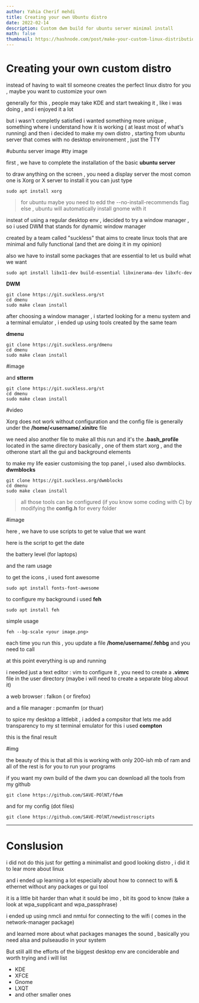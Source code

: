 ```yaml
---
author: Yahia Cherif mehdi
title: Creating your own Ubuntu distro 
date: 2022-02-14
description: Custom dwm build for ubuntu server minimal install
math: false
thumbnail: https://hashnode.com/post/make-your-custom-linux-distribution-ckznar3ax07g2o2s183dv7aw6
---
```



# Creating your own custom distro 


instead of having to wait til someone creates the perfect linux distro for you , maybe you want to customize your own 


generally for this , people may take KDE and start tweaking it , like i was doing , and i enjoyed it a lot


but i wasn't completly satisfied 
i wanted something more unique , something where i understand how it is working ( at least most of what's running)
and then i decided to make my own distro , starting from ubuntu server that comes with no desktop environement , just the TTY 

#ubuntu server image
#tty image


first , we have to complete the installation of the basic **ubuntu server**


to draw anything on the screen , you need a display server
the most comon one is Xorg or X server 
to install it you can just type

```
sudo apt install xorg
```
>for ubuntu maybe you need to edd the --no-install-recommends flag
>else , ubuntu will automatically install gnome with it




insteat of using a regular desktop env , idecided to try a window manager , so i used DWM that stands for dynamic window manager

created by a team called "suckless" that aims to create linux tools that are minimal and fully functional (and thet are doing it in my opinion)


also we have to install some packages that are essential to let us build what we want 

```
sudo apt install libx11-dev build-essential libxinerama-dev libxfc-dev 
```

**DWM**

```
git clone https://git.suckless.org/st
cd dmenu
sudo make clean install
```


after choosing a window manager , i started looking for a menu system and a terminal emulator , 
i ended up using tools created by the same team 

**dmenu**


```
git clone https://git.suckless.org/dmenu
cd dmenu
sudo make clean install
```

#image

and **stterm**

```
git clone https://git.suckless.org/st
cd dmenu
sudo make clean install
```

#video



Xorg does not work without configuration
and the config file is generally under the **/home/<username/.xinitrc**
file



we need also another file to make all this run and it's  the **.bash_profile**
located in the same directory
basically , one of them start xorg , and the otherone start all the gui and background elements






to make my life easier customising the top panel , i used also dwmblocks.
**dwmblocks**

```
git clone https://git.suckless.org/dwmblocks
cd dmenu
sudo make clean install
```


> all those tools can be configured (if you know some coding with C)
> by modifying the **config.h** for every folder 

#image

here , we have to use scripts to get te value that we want 

here is the script to get the date


the battery level (for laptops)

and the ram usage 



to get the icons , i used font awesome 

```
sudo apt install fonts-font-awesome 
```

to configure my background i used **feh** 


``` 
sudo apt install feh 
```

simple usage 

``` 
feh --bg-scale <your image.png>
```

each time you run this , you update a file **/home/username/.fehbg**
and you need to call


at this point everything is up and running 

i needed just a text editor : vim 
to configure it , you need to create a **.vimrc** file in the user directory 
(maybe i will need to create a separate blog about it)


a web browser : falkon ( or firefox)

and a file manager : pcmanfm (or thuar)

to spice my desktop a littlebit , i added a compsitor that lets me add transparency to my st terminal emulator
for this i used **compton**

this is the final result

#img


the beauty of this is that all this is working with only 200-ish mb of ram and all of the rest is for you to run your programs


if you want my own build of the dwm
you can download all the tools from my github

```
git clone https://github.com/SAVE-POlNT/fdwm
```

and for my config (dot files)

```
git clone https://github.com/SAVE-POlNT/newdistroscripts

```

---
# Conslusion


i did not do this just for getting a minimalist and good looking distro , i did it to lear more about linux

and i ended up learning a lot especially about how to connect to wifi & ethernet without any packages or gui tool

it is a little bit harder than what it sould be imo , bit its good to know (take a look at wpa_supplicant and wpa_passphrase)

i ended up using nmcli and nmtui for connecting to the wifi ( comes in the network-manager package)


and learned more about what packages manages the sound , basically you need alsa and pulseaudio in your system







But still alll the efforts of the biggest desktop env are conciderable and worth trying 
and i will list 

* KDE
* XFCE
* Gnome
* LXQT
* and other smaller ones 
